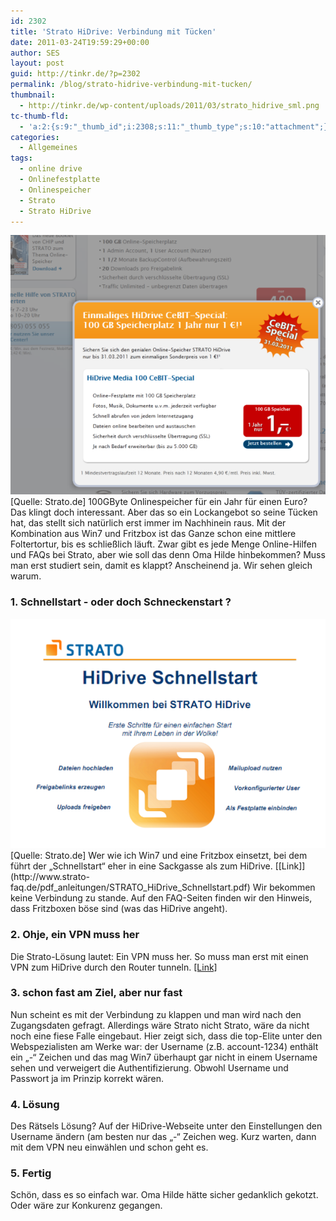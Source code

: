 ```yaml
---
id: 2302
title: 'Strato HiDrive: Verbindung mit Tücken'
date: 2011-03-24T19:59:29+00:00
author: SES
layout: post
guid: http://tinkr.de/?p=2302
permalink: /blog/strato-hidrive-verbindung-mit-tucken/
thumbnail:
  - http://tinkr.de/wp-content/uploads/2011/03/strato_hidrive_sml.png
tc-thumb-fld:
  - 'a:2:{s:9:"_thumb_id";i:2308;s:11:"_thumb_type";s:10:"attachment";}'
categories:
  - Allgemeines
tags:
  - online drive
  - Onlinefestplatte
  - Onlinespeicher
  - Strato
  - Strato HiDrive
---
```

<img loading="lazy" src="/assets/2011/03/strato_hidrive_1.png" alt="" title="Strato HiDrive Angebot"    />
[Quelle: Strato.de]
100GByte Onlinespeicher für ein Jahr für einen Euro? Das klingt doch interessant. Aber das so ein Lockangebot so seine Tücken hat, das stellt sich natürlich erst immer im Nachhinein raus.
Mit der Kombination aus Win7 und Fritzbox ist das Ganze schon eine mittlere Foltertortur, bis es schließlich läuft. Zwar gibt es jede Menge Online-Hilfen und FAQs bei Strato, aber wie soll das denn Oma Hilde hinbekommen? Muss man erst studiert sein, damit es klappt? Anscheinend ja. Wir sehen gleich warum.

### 1. Schnellstart - oder doch Schneckenstart ?

<img loading="lazy" src="/assets/2011/03/strato_hidrive.png" alt="" title="Strato HiDrive - Schnellstart"    />
[Quelle: Strato.de]
Wer wie ich Win7 und eine Fritzbox einsetzt, bei dem führt der &#8222;Schnellstart&#8220; eher in eine Sackgasse als zum HiDrive. [[Link]](http://www.strato-faq.de/pdf_anleitungen/STRATO_HiDrive_Schnellstart.pdf) Wir bekommen keine Verbindung zu stande. Auf den FAQ-Seiten finden wir den Hinweis, dass Fritzboxen böse sind (was das HiDrive angeht).

### 2. Ohje, ein VPN muss her

Die Strato-Lösung lautet: Ein VPN muss her. So muss man erst mit einen VPN zum HiDrive durch den Router tunneln. [[Link]](http://www.strato-faq.de/2288)

### 3. schon fast am Ziel, aber nur fast

Nun scheint es mit der Verbindung zu klappen und man wird nach den Zugangsdaten gefragt. Allerdings wäre Strato nicht Strato, wäre da nicht noch eine fiese Falle eingebaut. Hier zeigt sich, dass die top-Elite unter den Webspezialisten am Werke war: der Username (z.B. account-1234) enthält ein &#8222;-&#8220; Zeichen und das mag Win7 überhaupt gar nicht in einem Username sehen und verweigert die Authentifizierung. Obwohl Username und Passwort ja im Prinzip korrekt wären.

### 4. Lösung

Des Rätsels Lösung? Auf der HiDrive-Webseite unter den Einstellungen den Username ändern (am besten nur das &#8222;-&#8220; Zeichen weg. Kurz warten, dann mit dem VPN neu einwählen und schon geht es.

### 5. Fertig

Schön, dass es so einfach war. Oma Hilde hätte sicher gedanklich gekotzt. Oder wäre zur Konkurenz gegangen.
